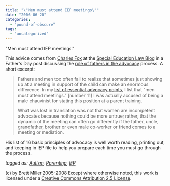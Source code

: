 ```yaml
---
title: "\"Men must attend IEP meetings\""
date: "2006-06-20"
categories: 
  - "pound-of-obscure"
tags: 
  - "uncategorized"
---
```


"Men must attend IEP meetings."  
  
This advice comes from [Charles Fox](http://specialedlaw.blogs.com/charles_fox/) at the [Special Education Law Blog](http://specialedlaw.blogs.com/home/) in a Father's Day post discussing the [role of fathers in the advocacy](http://specialedlaw.blogs.com/home/2006/06/fatherhood_and_.html) process. A short excerpt:

> Fathers and men too often fail to realize that sometimes just showing up at a meeting in support of the child can make an enormous difference. In my [list of essential advocacy points](http://specialedlaw.blogs.com/home/2005/09/basic_principle.html), I list that "men must attend meetings." \[number 11\] I was actually accused of being a male chauvinist for stating this position at a parent training.  
>   
> What was lost in translation was not that women are incompetent advocates because nothing could be more untrue; rather, that the dynamic of the meeting can often go differently if the father, uncle, grandfather, brother or even male co-worker or friend comes to a meeting or mediation.

His list of 16 basic principles of advocacy is well worth reading, printing out, and keeping in IEP file to help you prepare each time you must go through the process.  
  
_tagged as: [Autism](http://technorati.com/tag/autism), [Parenting](http://technorati.com/tag/parenting), [IEP](http://technorati.com/tag/IEP)_

(c) by Brett Miller 2005-2008 Except where otherwise noted, this work is licensed under a [Creative Commons Attribution 2.5 License](http://creativecommons.org/licenses/by/2.5/).
